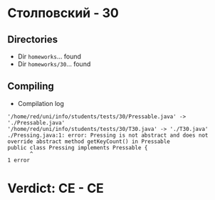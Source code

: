 # Столповский - 30
## Directories
- Dir `homeworks`... found
- Dir `homeworks/30`... found
## Compiling
- Compilation log
```
'/home/red/uni/info/students/tests/30/Pressable.java' -> './Pressable.java'
'/home/red/uni/info/students/tests/30/T30.java' -> './T30.java'
./Pressing.java:1: error: Pressing is not abstract and does not override abstract method getKeyCount() in Pressable
public class Pressing implements Pressable {
       ^
1 error

```
# Verdict: **CE** - CE
